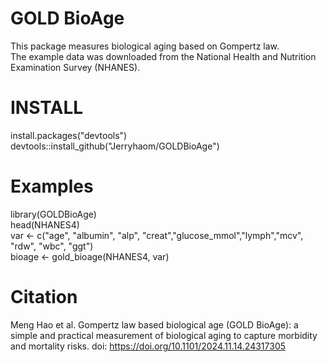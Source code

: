 # GOLD BioAge <br>
This package measures biological aging based on Gompertz law. <br>
The example data was downloaded from the National Health and Nutrition Examination Survey (NHANES). 

# INSTALL <br>
install.packages("devtools") <br>
devtools::install_github("Jerryhaom/GOLDBioAge") <br>

# Examples
library(GOLDBioAge) <br>
head(NHANES4) <br>
var <- c("age", "albumin", "alp", "creat","glucose_mmol","lymph","mcv", "rdw", "wbc", "ggt") <br>
bioage <- gold_bioage(NHANES4, var) <br>

# Citation <br>
Meng Hao et al. Gompertz law based biological age (GOLD BioAge): a simple and practical measurement of biological aging to capture morbidity and mortality risks.
doi: https://doi.org/10.1101/2024.11.14.24317305

